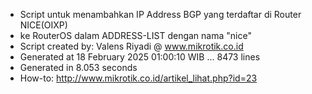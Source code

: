 - Script untuk menambahkan IP Address BGP yang terdaftar di Router NICE(OIXP)
- ke RouterOS dalam ADDRESS-LIST dengan nama "nice"
- Script created by: Valens Riyadi @ www.mikrotik.co.id
- Generated at 18 February 2025 01:00:10 WIB ... 8473 lines
- Generated in 8.053 seconds
- How-to: http://www.mikrotik.co.id/artikel_lihat.php?id=23
